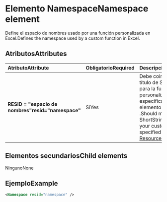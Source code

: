 # <a name="namespace-element"></a><span data-ttu-id="586a0-101">Elemento Namespace</span><span class="sxs-lookup"><span data-stu-id="586a0-101">Namespace element</span></span>

<span data-ttu-id="586a0-102">Define el espacio de nombres usado por una función personalizada en Excel.</span><span class="sxs-lookup"><span data-stu-id="586a0-102">Defines the namespace used by a custom function in Excel.</span></span>

## <a name="attributes"></a><span data-ttu-id="586a0-103">Atributos</span><span class="sxs-lookup"><span data-stu-id="586a0-103">Attributes</span></span>

|  <span data-ttu-id="586a0-104">Atributo</span><span class="sxs-lookup"><span data-stu-id="586a0-104">Attribute</span></span>  |  <span data-ttu-id="586a0-105">Obligatorio</span><span class="sxs-lookup"><span data-stu-id="586a0-105">Required</span></span>  |  <span data-ttu-id="586a0-106">Descripción</span><span class="sxs-lookup"><span data-stu-id="586a0-106">Description</span></span>  |
|:-----|:-----|:-----|
|  <span data-ttu-id="586a0-107">**RESID = "espacio de nombres"**</span><span class="sxs-lookup"><span data-stu-id="586a0-107">**resid="namespace"**</span></span>  |  <span data-ttu-id="586a0-108">Sí</span><span class="sxs-lookup"><span data-stu-id="586a0-108">Yes</span></span>  | <span data-ttu-id="586a0-109">Debe coincidir con el título de ShortStrings para la función personalizada, especificado dentro del elemento de [recursos](resources.md) .</span><span class="sxs-lookup"><span data-stu-id="586a0-109">Should match the ShortStrings title for your custom function, specified within the [Resources](resources.md) element.</span></span> |

## <a name="child-elements"></a><span data-ttu-id="586a0-110">Elementos secundarios</span><span class="sxs-lookup"><span data-stu-id="586a0-110">Child elements</span></span>

<span data-ttu-id="586a0-111">Ninguno</span><span class="sxs-lookup"><span data-stu-id="586a0-111">None</span></span>

## <a name="example"></a><span data-ttu-id="586a0-112">Ejemplo</span><span class="sxs-lookup"><span data-stu-id="586a0-112">Example</span></span>

```xml
<Namespace resid="namespace" />
```
